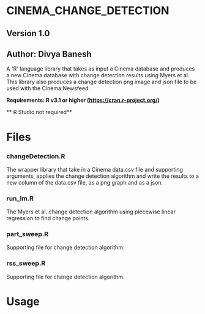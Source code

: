 # CINEMA_CHANGE_DETECTION
## Version 1.0
## Author: Divya Banesh

A 'R' language library that takes as input a Cinema database and produces a new Cinema database with change detection results using Myers et al. This library also produces a change detection png image and json file to be used with the Cinema:Newsfeed.

**Requirements: R v3.1 or higher (https://cran.r-project.org/)**

** R Studio not required**

# Files
### changeDetection.R
The wrapper library that take in a Cinema data.csv file and supporting arguments, applies the change detection algorithm and write the results to a new column of the data.csv file, as a png graph and as a json. 

### run_lm.R
The Myers et al. change detection algorithm using piecewise linear regression to find change points.

### part_sweep.R
Supporting file for change detection algorithm.

### rss_sweep.R
Supporting file for change detection algorithm. 

# Usage

